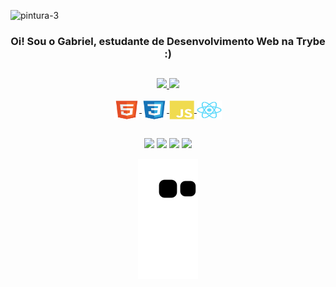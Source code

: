 ![pintura-3](https://user-images.githubusercontent.com/100055011/160987981-8fa5112f-511a-47c8-bd16-45ba3081c68f.png)


<h3 align="center">Oi! Sou o Gabriel, estudante de Desenvolvimento Web na Trybe :)</h2>

##

<div align="center">
  <a href="https://github.com/gabrielhdn">
  <img height="165em" src="https://github-readme-stats.vercel.app/api?username=gabrielhdn&show_icons=true&theme=dracula&include_all_commits=true&count_private=true"/>
  <img height="165em" src="https://github-readme-stats.vercel.app/api/top-langs/?username=gabrielhdn&layout=compact&langs_count=7&theme=dracula"/>
</div>
<div align="center" style="display: inline_block"><br>
  <img align="center" alt="HTML" height="30" width="40" src="https://raw.githubusercontent.com/devicons/devicon/master/icons/html5/html5-original.svg">
  <img align="center" alt="CSS" height="30" width="40" src="https://raw.githubusercontent.com/devicons/devicon/master/icons/css3/css3-original.svg">
  <img align="center" alt="JS" height="30" width="40" src="https://raw.githubusercontent.com/devicons/devicon/master/icons/javascript/javascript-plain.svg">
  <img align="center" alt="React" height="30" width="40" src="https://raw.githubusercontent.com/devicons/devicon/master/icons/react/react-original.svg">
</div>
  
##

<div align="center"> 
  <a href="https://instagram.com/gabrielhdn" target="_blank"><img src="https://img.shields.io/badge/Instagram-E4405F?style=for-the-badge&logo=instagram&logoColor=white" target="_blank"></a>
 <a href="https://www.linkedin.com/in/gabrielherdina/" target="_blank"><img src="https://img.shields.io/badge/LinkedIn-0077B5?style=for-the-badge&logo=linkedin&logoColor=white" target="_blank"></a> 
  <a href = "mailto:gherdina7@gmail.com"><img src="https://img.shields.io/badge/Gmail-D14836?style=for-the-badge&logo=gmail&logoColor=white" target="_blank"></a>
  <a href="https://steamcommunity.com/id/herdina/" target="_blank"><img src="https://img.shields.io/badge/Steam-000000?style=for-the-badge&logo=steam&logoColor=white" target="_blank"></a> 

   ![Snake animation](https://github.com/gabrielhdn/gabrielhdn/blob/output/github-contribution-grid-snake.svg)
</div>
   
 
